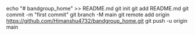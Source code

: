 echo "# bandgroup_home" >> README.md
git init
git add README.md
git commit -m "first commit"
git branch -M main
git remote add origin https://github.com/Himanshu4732/bandgroup_home.git
git push -u origin main
